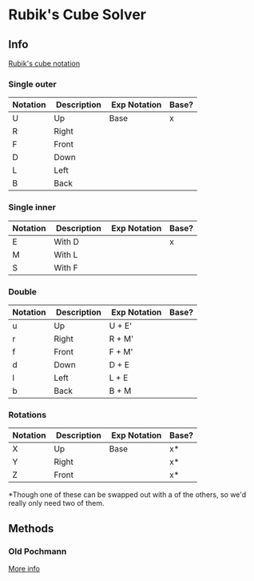 # Rubik's Cube Solver

## Info
[Rubik's cube notation](https://ruwix.com/the-rubiks-cube/notation/)

### Single outer
| Notation | Description | Exp Notation | Base? |
|---|---|---|---|
| U | Up | Base | x |
| R | Right |  |  |
| F | Front |  |  |
| D | Down |  |  |
| L | Left |  |  |
| B | Back |  |  |

### Single inner
| Notation | Description | Exp Notation | Base? |
|---|---|---|---|
| E | With D |  | x |
| M | With L |  |  |
| S | With F |  |  |

### Double
| Notation | Description | Exp Notation | Base? |
|---|---|---|---|
| u | Up | U + E' |  |
| r | Right | R + M' |  |
| f | Front | F + M' |  |
| d | Down | D + E |  |
| l | Left | L + E |  |
| b | Back | B + M |  |

### Rotations
| Notation | Description | Exp Notation | Base? |
|---|---|---|---|
| X | Up | Base | x* |
| Y | Right |  | x* |
| Z | Front |  | x* |

*Though one of these can be swapped out with a of the others, so we'd really only need two of them.


## Methods

### Old Pochmann
[More info](https://ruwix.com/the-rubiks-cube/how-to-solve-the-rubiks-cube-blindfolded-tutorial/)
